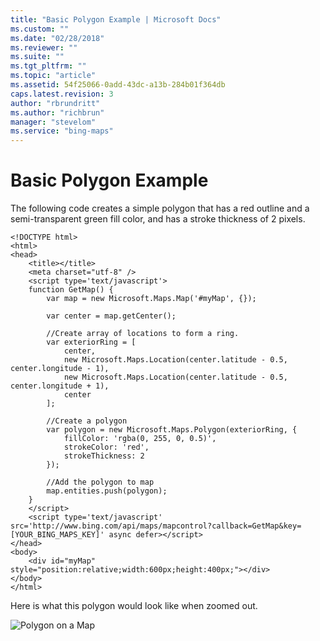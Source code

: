 ```yaml
---
title: "Basic Polygon Example | Microsoft Docs"
ms.custom: ""
ms.date: "02/28/2018"
ms.reviewer: ""
ms.suite: ""
ms.tgt_pltfrm: ""
ms.topic: "article"
ms.assetid: 54f25066-0add-43dc-a13b-284b01f364db
caps.latest.revision: 3
author: "rbrundritt"
ms.author: "richbrun"
manager: "stevelom"
ms.service: "bing-maps"
---
```

# Basic Polygon Example
The following code creates a simple polygon that has a red outline and a semi-transparent green fill color, and has a stroke thickness of 2 pixels. 

``` 
<!DOCTYPE html>
<html>
<head>
    <title></title>
    <meta charset="utf-8" />
	<script type='text/javascript'>
    function GetMap() {
        var map = new Microsoft.Maps.Map('#myMap', {});

        var center = map.getCenter();

        //Create array of locations to form a ring.
        var exteriorRing = [
            center,
            new Microsoft.Maps.Location(center.latitude - 0.5, center.longitude - 1),
            new Microsoft.Maps.Location(center.latitude - 0.5, center.longitude + 1),
            center
        ];

        //Create a polygon
        var polygon = new Microsoft.Maps.Polygon(exteriorRing, {
            fillColor: 'rgba(0, 255, 0, 0.5)',
            strokeColor: 'red',
            strokeThickness: 2
        });

        //Add the polygon to map
        map.entities.push(polygon);
    }
    </script>
    <script type='text/javascript' src='http://www.bing.com/api/maps/mapcontrol?callback=GetMap&key=[YOUR_BING_MAPS_KEY]' async defer></script>
</head>
<body>
    <div id="myMap" style="position:relative;width:600px;height:400px;"></div>
</body>
</html>
```

Here is what this polygon would look like when zoomed out.

![Polygon on a Map](..//media/bmv8-basicpushpinexample.png)